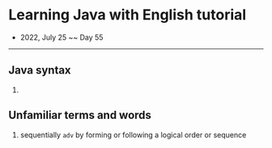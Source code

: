 # Learning Java with English tutorial
- 2022, July 25 ~~ Day 55

---

## Java syntax

1. 

## Unfamiliar terms and words

1. sequentially `adv` by forming or following a logical order or sequence